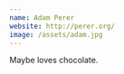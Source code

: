 ```yaml
---
name: Adam Perer
website: http://perer.org/
image: /assets/adam.jpg
---
```


Maybe loves chocolate.
